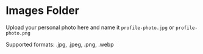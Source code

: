 # Images Folder

Upload your personal photo here and name it `profile-photo.jpg` or `profile-photo.png`

Supported formats: .jpg, .jpeg, .png, .webp
